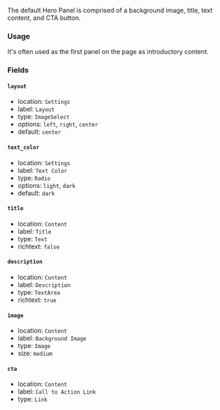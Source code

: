 The default Hero Panel is comprised of a background image, title, text content, and CTA button.

### Usage

It's often used as the first panel on the page as introductory content.

### Fields

#### `layout`
* location: `Settings`
* label: `Layout`
* type: `ImageSelect`
* options: `left`, `right`, `center`
* default: `center`

#### `text_color`
* location: `Settings`
* label: `Text Color`
* type: `Radio`
* options: `light`, `dark`
* default: `dark`

#### `title`
* location: `Content`
* label: `Title`
* type: `Text`
* richtext: `false`

#### `description`
* location: `Content`
* label: `Description`
* type: `TextArea`
* richtext: `true`

#### `image`
* location: `Content`
* label: `Background Image`
* type: `Image`
* size: `medium`

#### `cta`
* location: `Content`
* label: `Call to Action Link`
* type: `Link`